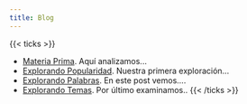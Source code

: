 ```yaml
---
title: Blog
---
```


{{< ticks >}}
* [Materia Prima](/materia_prima/). Aquí analizamos...
* [Explorando Popularidad](/explorando_popularidad/). Nuestra primera exploración...
* [Explorando Palabras](/post/explorando_palabras/). En este post vemos....
* [Explorando Temas](/post/explorando_temas/). Por último examinamos.. 
{{< /ticks >}}
